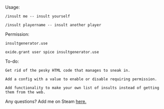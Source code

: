 Usage:

````
/insult me -- insult yourself

/insult playername -- insult another player
````

Permission:

````
insultgenerator.use

oxide.grant user spice insultgenerator.use
````

To-do:

````
Get rid of the pesky HTML code that manages to sneak in.

Add a config with a value to enable or disable requiring permission.

Add functionality to make your own list of insults instead of getting them from the web.
````

Any questions? Add me on Steam [here.](http://steamcommunity.com/id/spicy_)
